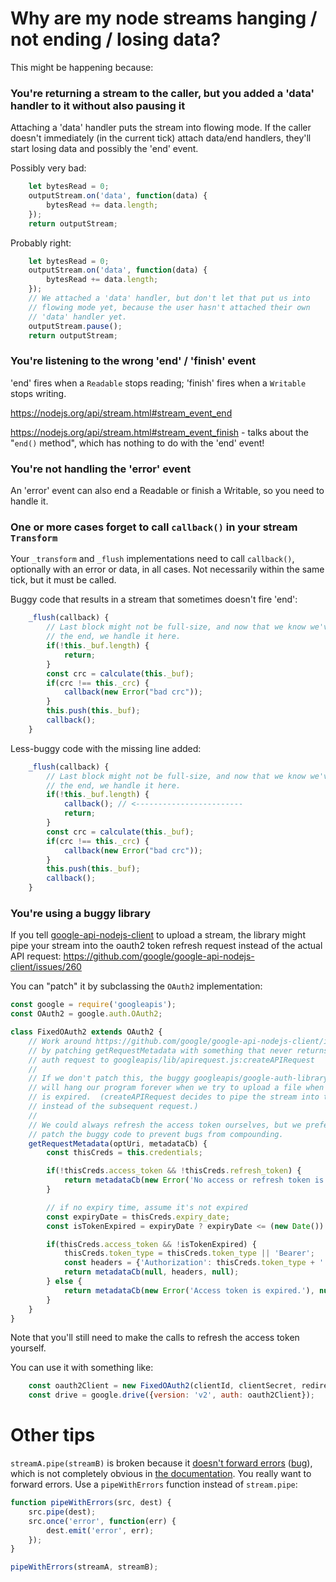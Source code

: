Why are my node streams hanging / not ending / losing data?
===

This might be happening because:

### You're returning a stream to the caller, but you added a 'data' handler to it without also pausing it

Attaching a 'data' handler puts the stream into flowing mode.  If the caller doesn't immediately (in the current tick) attach data/end handlers, they'll start losing data and possibly the 'end' event.

Possibly very bad:

```js
	let bytesRead = 0;
	outputStream.on('data', function(data) {
		bytesRead += data.length;
	});
	return outputStream;
```

Probably right:

```js
	let bytesRead = 0;
	outputStream.on('data', function(data) {
		bytesRead += data.length;
	});
	// We attached a 'data' handler, but don't let that put us into
	// flowing mode yet, because the user hasn't attached their own
	// 'data' handler yet.
	outputStream.pause();
	return outputStream;
```


### You're listening to the wrong 'end' / 'finish' event

'end' fires when a `Readable` stops reading; 'finish' fires when a `Writable` stops writing.

https://nodejs.org/api/stream.html#stream_event_end

https://nodejs.org/api/stream.html#stream_event_finish - talks about the "`end()` method", which has nothing to do with the 'end' event!


### You're not handling the 'error' event

An 'error' event can also end a Readable or finish a Writable, so you need to handle it.


### One or more cases forget to call `callback()` in your stream `Transform`

Your `_transform` and `_flush` implementations need to call `callback()`, optionally with an error or data, in all cases.  Not necessarily within the same tick, but it must be called.

Buggy code that results in a stream that sometimes doesn't fire 'end':

```js
	_flush(callback) {
		// Last block might not be full-size, and now that we know we've reached
		// the end, we handle it here.
		if(!this._buf.length) {
			return;
		}
		const crc = calculate(this._buf);
		if(crc !== this._crc) {
			callback(new Error("bad crc"));
		}
		this.push(this._buf);
		callback();
	}
```

Less-buggy code with the missing line added:

```js
	_flush(callback) {
		// Last block might not be full-size, and now that we know we've reached
		// the end, we handle it here.
		if(!this._buf.length) {
			callback(); // <------------------------
			return;
		}
		const crc = calculate(this._buf);
		if(crc !== this._crc) {
			callback(new Error("bad crc"));
		}
		this.push(this._buf);
		callback();
	}
```


### You're using a buggy library

If you tell [google-api-nodejs-client](https://github.com/google/google-api-nodejs-client) to upload a stream, the library might pipe your stream into the oauth2 token refresh request instead of the actual API request: https://github.com/google/google-api-nodejs-client/issues/260

You can "patch" it by subclassing the `OAuth2` implementation:

```js
const google = require('googleapis');
const OAuth2 = google.auth.OAuth2;

class FixedOAuth2 extends OAuth2 {
	// Work around https://github.com/google/google-api-nodejs-client/issues/260
	// by patching getRequestMetadata with something that never returns an
	// auth request to googleapis/lib/apirequest.js:createAPIRequest
	//
	// If we don't patch this, the buggy googleapis/google-auth-library interaction
	// will hang our program forever when we try to upload a file when our access token
	// is expired.  (createAPIRequest decides to pipe the stream into the auth request
	// instead of the subsequent request.)
	//
	// We could always refresh the access token ourselves, but we prefer to also
	// patch the buggy code to prevent bugs from compounding.
	getRequestMetadata(optUri, metadataCb) {
		const thisCreds = this.credentials;

		if(!thisCreds.access_token && !thisCreds.refresh_token) {
			return metadataCb(new Error('No access or refresh token is set.'), null);
		}

		// if no expiry time, assume it's not expired
		const expiryDate = thisCreds.expiry_date;
		const isTokenExpired = expiryDate ? expiryDate <= (new Date()).getTime() : false;

		if(thisCreds.access_token && !isTokenExpired) {
			thisCreds.token_type = thisCreds.token_type || 'Bearer';
			const headers = {'Authorization': thisCreds.token_type + ' ' + thisCreds.access_token};
			return metadataCb(null, headers, null);
		} else {
			return metadataCb(new Error('Access token is expired.'), null);
		}
	}
}
```

Note that you'll still need to make the calls to refresh the access token yourself.

You can use it with something like:

```js
	const oauth2Client = new FixedOAuth2(clientId, clientSecret, redirectUrl);
	const drive = google.drive({version: 'v2', auth: oauth2Client});
```



Other tips
===

`streamA.pipe(streamB)` is broken because it [doesn't forward errors](http://grokbase.com/t/gg/nodejs/12bwd4zm4x/should-stream-pipe-forward-errors)
([bug](https://github.com/nodejs/readable-stream/issues/129)),
which is not completely obvious in [the documentation](https://nodejs.org/api/stream.html#stream_readable_pipe_destination_options).
You really want to forward errors.  Use a `pipeWithErrors` function instead of `stream.pipe`:

```js
function pipeWithErrors(src, dest) {
	src.pipe(dest);
	src.once('error', function(err) {
		dest.emit('error', err);
	});
}

pipeWithErrors(streamA, streamB);
```
